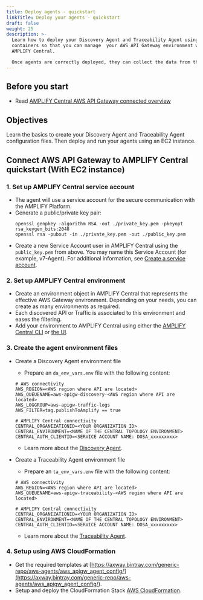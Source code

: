 ```yaml
---
title: Deploy agents - quickstart
linkTitle: Deploy your agents - quickstart
draft: false
weight: 25
description: >-
  Learn how to deploy your Discovery Agent and Traceability Agent using Docker
  containers so that you can manage  your AWS API Gateway environment within
  AMPLIFY Central.

  Once agents are correctly deployed, they can collect the data from the AWS API Gateway and send it securely to AMPLIFY Central.
---
```

## Before you start

* Read [AMPLIFY Central AWS API Gateway connected overview](/docs/central/connect-aws-gateway/)

## Objectives

Learn the basics to create your Discovery Agent and Traceability Agent configuration files.  Then deploy and run your agents using an EC2 instance.

## Connect AWS API Gateway to AMPLIFY Central quickstart (With EC2 instance)

### 1. Set up AMPLIFY Central service account

* The agent will use a service account for the secure communication with the AMPLIFY Platform.
* Generate a public/private key pair:
    ```
    openssl genpkey -algorithm RSA -out ./private_key.pem -pkeyopt rsa_keygen_bits:2048
    openssl rsa -pubout -in ./private_key.pem -out ./public_key.pem
    ```
* Create a new Service Account user in AMPLIFY Central using the `public_key.pem` from above. You may name this Service Account (for example, v7-Agent). For additional information, see [Create a service account](/docs/central/cli_central/cli_install/#create-a-service-account).

### 2. Set up AMPLIFY Central environment

* Create an environment object in AMPLIFY Central that represents the effective AWS Gateway environment. Depending on your needs, you can create as many environments as required.
* Each discovered API or Traffic is associated to this environment and eases the filtering.
* Add your environment to AMPLIFY Central using either the [AMPLIFY Central CLI](/docs/central/cli_central/cli_environments/) or [the UI](/docs/central/connect-api-manager/prepare-amplify-central/#create-environment-using-the-ui).

### 3. Create the agent environment files

* Create a Discovery Agent environment file

    * Prepare an `da_env_vars.env` file with the following content:

    ```
    # AWS connectivity
    AWS_REGION=<AWS region where API are located>
    AWS_QUEUENAME=aws-apigw-discovery-<AWS region where API are located>
    AWS_LOGGROUP=aws-apigw-traffic-logs
    AWS_FILTER=tag.publishToAmplify == true

    # AMPLIFY Central connectivity
    CENTRAL_ORGANIZATIONID=<YOUR ORGANIZATION ID>
    CENTRAL_ENVIRONMENT=<NAME OF THE CENTRAL TOPOLOGY ENVIRONMENT>
    CENTRAL_AUTH_CLIENTID=<SERVICE ACCOUNT NAME: DOSA_xxxxxxxxx>
    ```

    * Learn more about the [Discovery Agent](/docs/central/connect-aws-gateway/deploy-your-agents-1/#discovery-agent).

* Create a Traceability Agent environment file

    * Prepare an `ta_env_vars.env` file with the following content:

    ```
    # AWS connectivity
    AWS_REGION=<AWS region where API are located>
    AWS_QUEUENAME=aws-apigw-traceability-<AWS region where API are located>

    # AMPLIFY Central connectivity
    CENTRAL_ORGANIZATIONID=<YOUR ORGANIZATION ID>
    CENTRAL_ENVIRONMENT=<NAME OF THE CENTRAL TOPOLOGY ENVIRONMENT>
    CENTRAL_AUTH_CLIENTID=<SERVICE ACCOUNT NAME: DOSA_xxxxxxxxx>
    ```

    * Learn more about the [Traceability Agent](/docs/central/connect-aws-gateway/deploy-your-agents-1/#traceability-agent).

### 4. Setup using AWS CloudFormation

* Get the required templates at [https://axway.bintray.com/generic-repo/aws-agents/aws_apigw_agent_config/](<https://axway.bintray.com/generic-repo/aws-agents/aws_apigw_agent_config/>).
* Setup and deploy the CloudFormation Stack [AWS CloudFormation](/docs/central/connect-aws-gateway/prepare-aws-api-gateway/#set-up-the-cloudformation).
